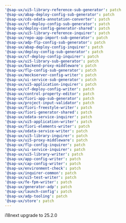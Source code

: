 ```yaml
---
'@sap-ux/ui5-library-reference-sub-generator': patch
'@sap-ux/abap-deploy-config-sub-generator': patch
'@sap-ux/cds-odata-annotation-converter': patch
'@sap-ux/cf-deploy-config-sub-generator': patch
'@sap-ux/deploy-config-generator-shared': patch
'@sap-ux/ui5-library-reference-inquirer': patch
'@sap-ux/repo-app-import-sub-generator': patch
'@sap-ux/adp-flp-config-sub-generator': patch
'@sap-ux/abap-deploy-config-inquirer': patch
'@sap-ux/deploy-config-sub-generator': patch
'@sap-ux/cf-deploy-config-inquirer': patch
'@sap-ux/ui5-library-sub-generator': patch
'@sap-ux/backend-proxy-middleware': patch
'@sap-ux/flp-config-sub-generator': patch
'@sap-ux/mockserver-config-writer': patch
'@sap-ux/ui-service-sub-generator': patch
'@sap-ux/ui5-application-inquirer': patch
'@sap-ux/cf-deploy-config-writer': patch
'@sap-ux/control-property-editor': patch
'@sap-ux/fiori-app-sub-generator': patch
'@sap-ux/project-input-validator': patch
'@sap-ux/fiori-freestyle-writer': patch
'@sap-ux/fiori-generator-shared': patch
'@sap-ux/odata-service-inquirer': patch
'@sap-ux/ui5-application-writer': patch
'@sap-ux/fiori-elements-writer': patch
'@sap-ux/odata-service-writer': patch
'@sap-ux/ui5-library-inquirer': patch
'@sap-ux/ui5-proxy-middleware': patch
'@sap-ux/flp-config-inquirer': patch
'@sap-ux/ui-service-inquirer': patch
'@sap-ux/ui5-library-writer': patch
'@sap-ux/app-config-writer': patch
'@sap-ux/cap-config-writer': patch
'@sap-ux/environment-check': patch
'@sap-ux/inquirer-common': patch
'@sap-ux/ui5-test-writer': patch
'@sap-ux/fe-fpm-writer': patch
'@sap-ux/generator-adp': patch
'@sap-ux/launch-config': patch
'@sap-ux/adp-tooling': patch
'@sap-ux/store': patch
---
```


i18next upgrade to 25.2.0
